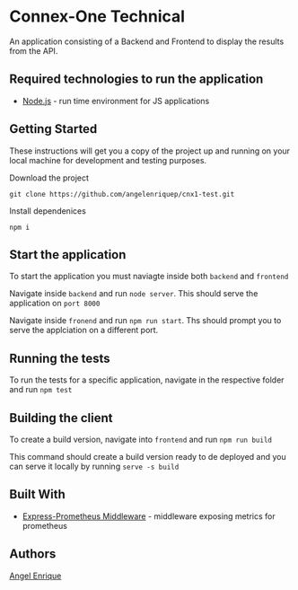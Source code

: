 # Connex-One Technical
 An application consisting of a Backend and Frontend to display the results from the API.

 ## Required technologies to run the application
  * [Node.js](https://nodejs.org/en/) - run time environment for JS applications


 ## Getting Started
 These instructions will get you a copy of the project up and running on your local machine for development and testing purposes.

 Download the project

 `git clone https://github.com/angelenriquep/cnx1-test.git`

 Install dependenices

 `npm i`

 ## Start the application

 To start the application you must naviagte inside both `backend` and `frontend`

 Navigate inside `backend` and run `node server`. This should serve the application on `port 8000`

 Navigate inside `fronend` and run `npm run start`. Ths should prompt you to serve the applciation on a different port.

 ## Running the tests
 To run the tests for a specific application, navigate in the respective folder and run `npm test`

 ## Building the client
 To create a build version, navigate into `frontend` and run `npm run build`
 
 This command should create a build version ready to de deployed and you can serve it locally by running `serve -s build`

 ## Built With
  * [Express-Prometheus Middleware](https://www.npmjs.com/package/express-prometheus-middleware) - middleware exposing metrics for prometheus

  ## Authors
  [Angel Enrique](https://github.com/angelenriquep)

